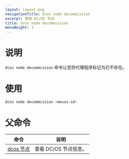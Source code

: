 ```yaml
---
layout: layout.pug
navigationTitle: dcos node decommission
excerpt: 停用 DC/OS 节点
title: dcos node decommission
menuWeight: 1
---
```


# 说明

`dcos node decommission` 命令让您将代理程序标记为已不存在。

# 使用

```bash
dcos node decommission <mesos-id>
```

# 父命令

| 命令 | 说明 |
|---------|-------------|
| [dcos 节点](/cn/1.11/cli/command-reference/dcos-node/) | 查看 DC/OS 节点信息。|
